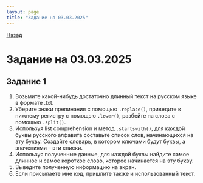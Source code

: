 ```yaml
---
layout: page
title: "Задание на 03.03.2025"
---
```


[Назад](/compsci/10b2024.html)

# Задание на 03.03.2025

## Задание 1

1. Возьмите какой-нибудь достаточно длинный текст на русском языке в формате .txt.
2. Уберите знаки препинания с помощью `.replace()`, приведите к нижнему регистру с помощью `.lower()`, разбейте на слова с помощью `.split()`.
3. Используя list comprehension и метод `.startswith()`, для каждой буквы русского алфавита составьте список слов, начинающихся на эту букву. Создайте словарь, в котором ключами будут буквы, а значениями &ndash; эти списки.
4. Используя полученные данные, для каждой буквы найдите самое длинное и самое короткое слово, которое начинается на эту букву.
5. Выведите полученную информацию на экран.
6. Если присылаете мне код, пришлите также и использованный текст.
